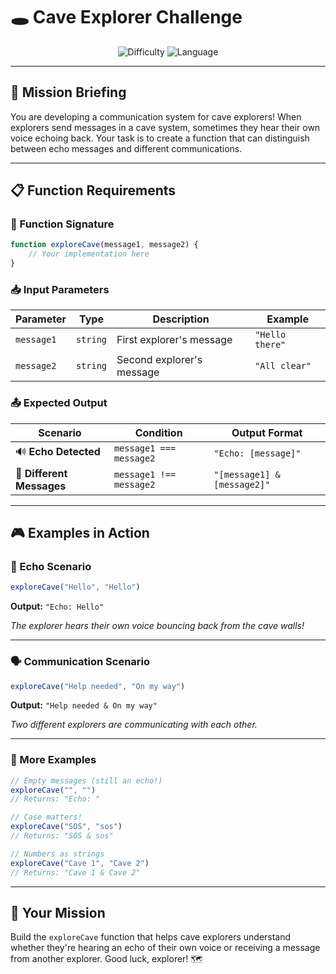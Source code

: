 # 🕳️ Cave Explorer Challenge

<div align="center">

![Difficulty](https://img.shields.io/badge/Difficulty-Easy-brightgreen?style=for-the-badge)
![Language](https://img.shields.io/badge/Language-JavaScript-yellow?style=for-the-badge&logo=javascript)

</div>

---

## 🎯 Mission Briefing

You are developing a communication system for cave explorers! When explorers send messages in a cave system, sometimes they hear their own voice echoing back. Your task is to create a function that can distinguish between echo messages and different communications.

---

## 📋 Function Requirements

### 🔧 Function Signature
```javascript
function exploreCave(message1, message2) {
    // Your implementation here
}
```

### 📥 Input Parameters

| Parameter | Type | Description | Example |
|-----------|------|-------------|---------|
| `message1` | `string` | First explorer's message | `"Hello there"` |
| `message2` | `string` | Second explorer's message | `"All clear"` |

### 📤 Expected Output

| Scenario | Condition | Output Format | 
|----------|-----------|---------------|
| 🔊 **Echo Detected** | `message1 === message2` | `"Echo: [message]"` |
| 💬 **Different Messages** | `message1 !== message2` | `"[message1] & [message2]"` |

---

## 🎮 Examples in Action

### 📢 Echo Scenario
```javascript
exploreCave("Hello", "Hello")
```
**Output:** `"Echo: Hello"`

*The explorer hears their own voice bouncing back from the cave walls!*

---

### 🗣️ Communication Scenario  
```javascript
exploreCave("Help needed", "On my way")
```
**Output:** `"Help needed & On my way"`

*Two different explorers are communicating with each other.*

---

### 🌟 More Examples

```javascript
// Empty messages (still an echo!)
exploreCave("", "")
// Returns: "Echo: "

// Case matters!
exploreCave("SOS", "sos") 
// Returns: "SOS & sos"

// Numbers as strings
exploreCave("Cave 1", "Cave 2")
// Returns: "Cave 1 & Cave 2"
```

---

## 🎯 Your Mission

Build the `exploreCave` function that helps cave explorers understand whether they're hearing an echo of their own voice or receiving a message from another explorer. Good luck, explorer! 🗺️

